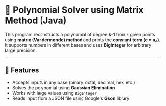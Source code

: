 # 📐 Polynomial Solver using Matrix Method (Java)

This program reconstructs a polynomial of degree **k-1** from `k` given points using **matrix (Vandermonde) method** and prints the **constant term (c = a₀)**.  
It supports numbers in different bases and uses **BigInteger** for arbitrary large precision.

---

## 🧩 Features

- Accepts inputs in any base (binary, octal, decimal, hex, etc.)
- Solves the polynomial using **Gaussian Elimination**
- Works with large values using `BigInteger`
- Reads input from a JSON file using Google's **Gson** library
